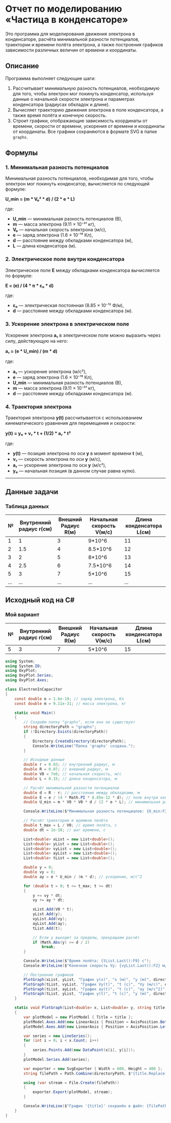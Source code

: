 ﻿# Отчет по моделированию «Частица в конденсаторе»

Это программа для моделирования движения электрона в конденсаторе, расчёта минимальной разности потенциалов, траектории и времени полёта электрона, а также построения графиков зависимости различных величин от времени и координаты.

## Описание

Программа выполняет следующие шаги:

1. Рассчитывает минимальную разность потенциалов, необходимую для того, чтобы электрон мог покинуть конденсатор, используя данные о начальной скорости электрона и параметрах конденсатора (радиусах обкладок и длине).
2. Вычисляет траекторию движения электрона в поле конденсатора, а также время полёта и конечную скорость.
3. Строит графики, отображающие зависимость координаты от времени, скорости от времени, ускорения от времени и координаты от координаты. Все графики сохраняются в формате SVG в папке `graphs`.

## Формулы

### 1. Минимальная разность потенциалов

Минимальная разность потенциалов, необходимая для того, чтобы электрон мог покинуть конденсатор, вычисляется по следующей формуле:

**U_min = (m * V₀² * d) / (2 * e * L)**

где:
- **U_min** — минимальная разность потенциалов (В),
- **m** — масса электрона (9.11 × 10⁻³¹ кг),
- **V₀** — начальная скорость электрона (м/с),
- **e** — заряд электрона (1.6 × 10⁻¹⁹ Кл),
- **d** — расстояние между обкладками конденсатора (м),
- **L** — длина конденсатора (м).

### 2. Электрическое поле внутри конденсатора

Электрическое поле **E** между обкладками конденсатора вычисляется по формуле:

**E = (e) / (4 * π * ε₀ * d)**

где:
- **ε₀** — электрическая постоянная (8.85 × 10⁻¹² Ф/м),
- **d** — расстояние между обкладками конденсатора (м).

### 3. Ускорение электрона в электрическом поле

Ускорение электрона **aᵧ** в электрическом поле можно выразить через силу, действующую на него:

**aᵧ = (e * U_min) / (m * d)**

где:
- **aᵧ** — ускорение электрона (м/с²),
- **e** — заряд электрона (1.6 × 10⁻¹⁹ Кл),
- **U_min** — минимальная разность потенциалов (В),
- **m** — масса электрона (9.11 × 10⁻³¹ кг),
- **d** — расстояние между обкладками конденсатора (м).

### 4. Траектория электрона

Траектория электрона **y(t)** рассчитывается с использованием кинематического уравнения для перемещения и скорости:

**y(t) = y₀ + vᵧ * t + (1/2) * aᵧ * t²**

где:
- **y(t)** — позиция электрона по оси **y** в момент времени **t** (м),
- **vᵧ** — скорость электрона по оси **y** (м/с),
- **aᵧ** — ускорение электрона по оси **y** (м/с²),
- **y₀** — начальная позиция (в данном случае равна нулю).

---

## Данные задачи

### Таблица данных

| №  | Внутренний радиус r(см) | Внешний  Радиус R(м) | Начальная скорость V(м/с) | Длина конденсатора L(см) |
|----|-------------------------|----------------------|---------------------------|--------------------------|
| 1  | 1                       | 3                    | 9*10^6                    | 11                       |
| 2  | 1.5                     | 4                    | 8.5*10^6                  | 12                       |
| 3  | 2                       | 5                    | 8*10^6                    | 13                       |
| 4  | 2.5                     | 6                    | 7.5*10^6                  | 14                       |
| 5  | 3                       | 7                    | 5*10^6                    | 15                       | 
| ...| ...                     | ...                  | ...                       | ...                      |

## Исходный код на C#

### Мой вариант

| № | Внутренний радиус r(см) | Внешний  Радиус R(м) | Начальная скорость V(м/с) | Длина конденсатора L(см) |
|---|------------|------------|---------------|------------|
| 5  | 3                       | 7                    | 5*10^6                    | 15                       | | 

```csharp
using System;
using System.IO;
using OxyPlot;
using OxyPlot.Series;
using OxyPlot.Axes;

class ElectronInCapacitor
{
    const double e = 1.6e-19; // заряд электрона, Кл
    const double m = 9.11e-31; // масса электрона, кг

    static void Main()
    {
        // Создаём папку "graphs", если она не существует
        string directoryPath = "graphs";
        if (!Directory.Exists(directoryPath))
        {
            Directory.CreateDirectory(directoryPath);
            Console.WriteLine("Папка 'graphs' создана.");
        }

        // Исходные данные
        double r = 0.03; // внутренний радиус, м
        double R = 0.07; // внешний радиус, м
        double V0 = 7e6; // начальная скорость, м/с
        double L = 0.15; // длина конденсатора, м

        // Расчёт минимальной разности потенциалов
        double d = R - r; // расстояние между обкладками, м
        double E = e / (4 * Math.PI * 8.85e-12 * d); // поле внутри конденсатора
        double U_min = m * V0 * V0 * d / (2 * e * L); // минимальная разность потенциалов, В

        Console.WriteLine($"Минимальная разность потенциалов: {U_min:F2} В");

        // Расчёт траектории и времени полёта
        double t_max = L / V0; // время полёта, с
        double dt = 1e-10; // шаг времени, с

        List<double> xList = new List<double>();
        List<double> yList = new List<double>();
        List<double> vyList = new List<double>();
        List<double> ayList = new List<double>();
        List<double> tList = new List<double>();

        double y = 0;
        double vy = 0;
        double ay = e * U_min / (m * d); // ускорение, м/с^2

        for (double t = 0; t <= t_max; t += dt)
        {
            y += vy * dt;
            vy += ay * dt;

            xList.Add(V0 * t);
            yList.Add(y);
            vyList.Add(vy);
            ayList.Add(ay);
            tList.Add(t);

            // Если y выходит за пределы, прекращаем расчёт
            if (Math.Abs(y) >= d / 2)
                break;
        }

        Console.WriteLine($"Время полёта: {tList.Last():F9} с");
        Console.WriteLine($"Конечная скорость Vy: {vyList.Last():F2} м/с");

        // Построение графиков
        PlotGraph(xList, yList, "График y(x)", "x (м)", "y (м)", directoryPath);
        PlotGraph(tList, vyList, "График Vy(t)", "t (с)", "Vy (м/с)", directoryPath);
        PlotGraph(tList, ayList, "График ay(t)", "t (с)", "ay (м/с^2)", directoryPath);
        PlotGraph(tList, yList, "График y(t)", "t (с)", "y (м)", directoryPath);
    }

    static void PlotGraph(List<double> x, List<double> y, string title, string xLabel, string yLabel, string directoryPath)
    {
        var plotModel = new PlotModel { Title = title };
        plotModel.Axes.Add(new LinearAxis { Position = AxisPosition.Bottom, Title = xLabel });
        plotModel.Axes.Add(new LinearAxis { Position = AxisPosition.Left, Title = yLabel });

        var series = new LineSeries();
        for (int i = 0; i < x.Count; i++)
        {
            series.Points.Add(new DataPoint(x[i], y[i]));
        }
        plotModel.Series.Add(series);

        var exporter = new SvgExporter { Width = 600, Height = 400 };
        string filePath = Path.Combine(directoryPath, $"{title.Replace(' ', '_')}.svg");

        using (var stream = File.Create(filePath))
        {
            exporter.Export(plotModel, stream);
        }

        Console.WriteLine($"График '{title}' сохранён в файл: {filePath}");
    }
}
```
